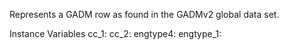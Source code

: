 Represents a GADM row as found in the GADMv2 global data set.

Instance Variables
	cc_1:		<Object>
	cc_2:		<Object>
	engtype4:		<Object>
	engtype_1:		<Object>
	engtype_2:		<Object>
	engtype_3:		<Object>
	engtype_4:		<Object>
	engtype_5:		<Object>
	hasc_1:		<Object>
	hasc_2:		<Object>
	hasc_3:		<Object>
	id_0:		<Object>
	id_1:		<Object>
	id_2:		<Object>
	id_3:		<Object>
	id_4:		<Object>
	id_5:		<Object>
	iso:		<Object>
	name_0:		<Object>
	name_1:		<Object>
	name_2:		<Object>
	name_3:		<Object>
	name_4:		<Object>
	name_5:		<Object>
	nl_name_1:		<Object>
	nl_name_2:		<Object>
	nl_name_3:		<Object>
	objectid:		<Object>
	remarks_1:		<Object>
	remarks_2:		<Object>
	remarks_3:		<Object>
	remarks_4:		<Object>
	shape_area:		<Object>
	shape_leng:		<Object>
	type4:		<Object>
	type_1:		<Object>
	type_2:		<Object>
	type_3:		<Object>
	type_4:		<Object>
	type_5:		<Object>
	validfr_1:		<Object>
	validfr_2:		<Object>
	validfr_3:		<Object>
	validfr_4:		<Object>
	validto_1:		<Object>
	validto_2:		<Object>
	validto_3:		<Object>
	validto_4:		<Object>
	varname_1:		<Object>
	varname_2:		<Object>
	varname_3:		<Object>
	varname_4:		<Object>

cc_1
	- xxxxx

cc_2
	- xxxxx

engtype4
	- xxxxx

engtype_1
	- xxxxx

engtype_2
	- xxxxx

engtype_3
	- xxxxx

engtype_4
	- xxxxx

engtype_5
	- xxxxx

hasc_1
	- xxxxx

hasc_2
	- xxxxx

hasc_3
	- xxxxx

id_0
	- xxxxx

id_1
	- xxxxx

id_2
	- xxxxx

id_3
	- xxxxx

id_4
	- xxxxx

id_5
	- xxxxx

iso
	- xxxxx

name_0
	- xxxxx

name_1
	- xxxxx

name_2
	- xxxxx

name_3
	- xxxxx

name_4
	- xxxxx

name_5
	- xxxxx

nl_name_1
	- xxxxx

nl_name_2
	- xxxxx

nl_name_3
	- xxxxx

objectid
	- xxxxx

remarks_1
	- xxxxx

remarks_2
	- xxxxx

remarks_3
	- xxxxx

remarks_4
	- xxxxx

shape_area
	- xxxxx

shape_leng
	- xxxxx

type4
	- xxxxx

type_1
	- xxxxx

type_2
	- xxxxx

type_3
	- xxxxx

type_4
	- xxxxx

type_5
	- xxxxx

validfr_1
	- xxxxx

validfr_2
	- xxxxx

validfr_3
	- xxxxx

validfr_4
	- xxxxx

validto_1
	- xxxxx

validto_2
	- xxxxx

validto_3
	- xxxxx

validto_4
	- xxxxx

varname_1
	- xxxxx

varname_2
	- xxxxx

varname_3
	- xxxxx

varname_4
	- xxxxx
